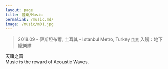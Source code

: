 ```yaml
---
layout: page
title: 音樂/Music
permalink: /music.md/
image: /music/m01.jpg
---
```

> 2018.09 - 伊斯坦布爾, 土耳其 - Istanbul Metro, Turkey 🇹🇷 入鏡：地下鐵樂隊

天籟之音  
Music is the reward of Acoustic Waves.
